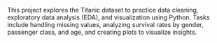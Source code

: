 This project explores the Titanic dataset to practice data cleaning, exploratory data analysis (EDA), and visualization using Python. Tasks include handling missing values, analyzing survival rates by gender, passenger class, and age, and creating plots to visualize insights.
